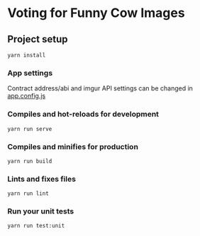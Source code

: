 # Voting for Funny Cow Images

## Project setup
```
yarn install
```
### App settings
Contract address/abi and imgur API settings can be changed in [app.config.js](src/config/app.config.js)

### Compiles and hot-reloads for development
```
yarn run serve
```

### Compiles and minifies for production
```
yarn run build
```

### Lints and fixes files
```
yarn run lint
```

### Run your unit tests
```
yarn run test:unit
```
